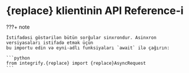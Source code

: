 # {replace} klientinin API Reference-i

???+ note

    İstifadəsi göstərilən bütün sorğular sinxrondur. Asinxron versiyasaları istifadə etmək üçün
    bu importu edin və eyni-adlı funksiyaları `await` ilə çağırın:

    ```python
    from integrify.{replace} import {replace}AsyncRequest
    ```
